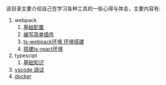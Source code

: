 该目录主要介绍自己在学习各种工具的一些心得与体会，主要内容有:
1. webpack
   1. [基础配置](./webpack/)
   2. [编写简单插件](./webpack/pre.note.md)
   3. [ts-webpack环境 环境搭建](./webpack/demo-ts/)
   4. [搭建ts-react环境](./webpack/ts-react-webpack/)
2. typescipt
   1. [基础知识](./typescript/)
3. [vscode 调试](./vscode.md)
4. [docker](./docker.md)